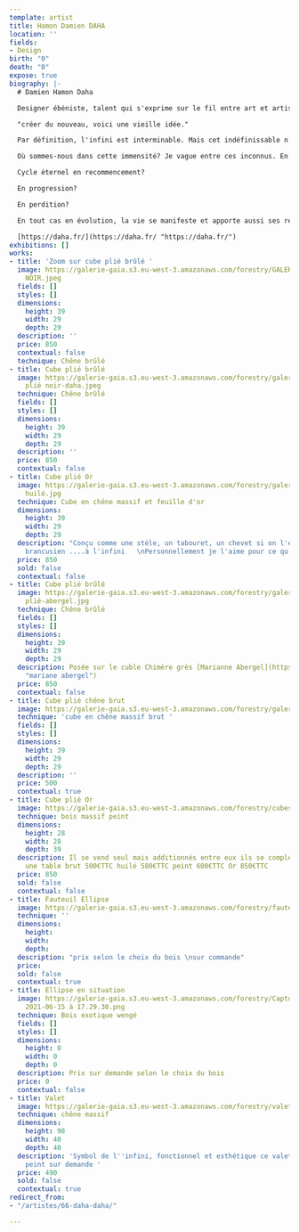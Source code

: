 ```yaml
---
template: artist
title: Hamon Damien DAHA
location: ''
fields:
- Design
birth: "0"
death: "0"
expose: true
biography: |-
  # Damien Hamon Daha

  Designer ébéniste, talent qui s'exprime sur le fil entre art et artisanat, chaque pièce est unique. Présent en galerie à Paris et New York et à la Galerie Gaïa.

  "créer du nouveau, voici une vieille idée."

  Par définition, l'infini est interminable. Mais cet indéfinissable n'a pas d'extrémité, ni d'un bout ni de l'autre.

  Où sommes-nous dans cette immensité? Je vague entre ces inconnus. En prétendant défier mon ignorance, je rends visible ce que j'aperçois. Faire exister pour moi féliciter de comprendre et ainsi de suite…

  Cycle éternel en recommencement?

  En progression?

  En perdition?

  En tout cas en évolution, la vie se manifeste et apporte aussi ses réjouissances.

  [https://daha.fr/](https://daha.fr/ "https://daha.fr/")
exhibitions: []
works:
- title: 'Zoom sur cube plié brûlé '
  image: https://galerie-gaia.s3.eu-west-3.amazonaws.com/forestry/GALERIE-GAIA-DAHA-CUBLE
    NOIR.jpeg
  fields: []
  styles: []
  dimensions:
    height: 39
    width: 29
    depth: 29
  description: ''
  price: 850
  contextual: false
  technique: Chêne brûlé
- title: Cube plié brûlé
  image: https://galerie-gaia.s3.eu-west-3.amazonaws.com/forestry/galerie-gaia-cuble
    plié noir-daha.jpeg
  technique: Chêne brûlé
  fields: []
  styles: []
  dimensions:
    height: 39
    width: 29
    depth: 29
  description: ''
  price: 850
  contextual: false
- title: Cube plié Or
  image: https://galerie-gaia.s3.eu-west-3.amazonaws.com/forestry/galerie-gaia-damie-hamon-daha-cube
    huilé.jpg
  technique: Cube en chêne massif et feuille d'or
  dimensions:
    height: 39
    width: 29
    depth: 29
  description: "Conçu comme une stèle, un tabouret, un chevet si on l'empile il devient
    brancusien ....à l'infini   \nPersonnellement je l'aime pour ce qu'il est"
  price: 850
  sold: false
  contextual: false
- title: Cube plié brûlé
  image: https://galerie-gaia.s3.eu-west-3.amazonaws.com/forestry/galerie-gaia-daha-cube
    plié-abergel.jpg
  technique: Chêne brûlé
  fields: []
  styles: []
  dimensions:
    height: 39
    width: 29
    depth: 29
  description: Posée sur le cuble Chimère grès [Marianne Abergel](https://galeriegaia.fr/artists/marianne-abergel/
    "mariane abergel")
  price: 850
  contextual: false
- title: Cube plié chêne brut
  image: https://galerie-gaia.s3.eu-west-3.amazonaws.com/forestry/galeriegaia-daha-cube-chene-brut.jpg
  technique: 'cube en chêne massif brut '
  fields: []
  styles: []
  dimensions:
    height: 39
    width: 29
    depth: 29
  description: ''
  price: 500
  contextual: true
- title: Cube plié Or
  image: https://galerie-gaia.s3.eu-west-3.amazonaws.com/forestry/cubes-plies.jpg
  technique: bois massif peint
  dimensions:
    height: 28
    width: 28
    depth: 39
  description: Il se vend seul mais additionnés entre eux ils se complètent pour créer
    une table brut 500€TTC huilé 580€TTC peint 600€TTC Or 850€TTC
  price: 850
  sold: false
  contextual: false
- title: Fauteuil Ellipse
  image: https://galerie-gaia.s3.eu-west-3.amazonaws.com/forestry/fauteuil-ellipse.jpg
  technique: ''
  dimensions:
    height: 
    width: 
    depth: 
  description: "prix selon le choix du bois \nsur commande"
  price: 
  sold: false
  contextual: true
- title: Ellipse en situation
  image: https://galerie-gaia.s3.eu-west-3.amazonaws.com/forestry/Capture d’écran
    2021-06-15 à 17.29.30.png
  technique: Bois exotique wengé
  fields: []
  styles: []
  dimensions:
    height: 0
    width: 0
    depth: 0
  description: Prix sur demande selon le choix du bois
  price: 0
  contextual: false
- title: Valet
  image: https://galerie-gaia.s3.eu-west-3.amazonaws.com/forestry/valet.jpg
  technique: chêne massif
  dimensions:
    height: 98
    width: 40
    depth: 40
  description: 'Symbol de l''infini, fonctionnel et esthétique ce valet peut-être
    peint sur demande '
  price: 490
  sold: false
  contextual: true
redirect_from:
- "/artistes/66-daha-daha/"

---
```

